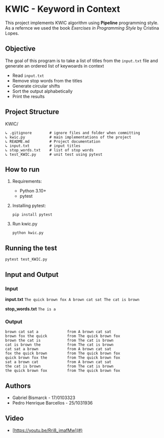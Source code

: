 # KWIC - Keyword in Context

This project implements KWIC algorithm using **Pipeline** programming style. As a refernce we used the book _Exercises in Programming Style_ by Cristina Lopes.

## Objective

The goal of this program is to take a list of titles from the 
```input.txt``` file and generate an ordered list of keywoards in context

- Read ```input.txt```
- Remove stop words from the titles
- Generate circular shifts
- Sort the output alphabetically
- Print the results

## Project Structure

KWIC/
```
↳ .gitignore        # ignore files and folder when committing
↳ kwic.py           # main implementations of the project
↳ README.md         # Project documentation
↳ input.txt         # input titles
↳ stop_words.txt    # list of stop words
↳ test_KWIC.py      # unit test using pytest
```
## How to run

1. Requirements: 
    - Python 3.10+
    - pytest

2. Installing pytest:

    ```pip install pytest```

3. Run kwic.py

    ```python kwic.py```

## Running the test

    pytest test_KWIC.py


## Input and Output

### Input

**input.txt**
    ```The quick brown fox
    A brown cat sat
    The cat is brown```

**stop_words.txt**
    ```The
    is
    a```


### Output

```
brown cat sat a             from A brown cat sat
brown fox the quick         from The quick brown fox
brown the cat is            from The cat is brown
cat is brown the            from The cat is brown
cat sat a brown             from A brown cat sat
fox the quick brown         from The quick brown fox
quick brown fox the         from The quick brown fox
sat a brown cat             from A brown cat sat
the cat is brown            from The cat is brown
the quick brown fox         from The quick brown fox
```

## Authors

- Gabriel Bismarck - 17/0103323
- Pedro Henrique Barcellos - 25/1031936

## Video

- [https://youtu.be/Rri8_jmafMw](#)
